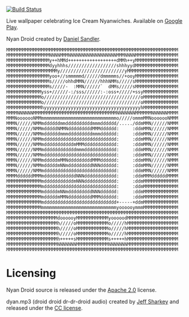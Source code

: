 [![Build Status](https://travis-ci.org/powerje/NyanDroid.svg?branch=master)](https://travis-ci.org/powerje/NyanDroid)

Live wallpaper celebrating Ice Cream Nyanwiches. Available on [Google Play](https://play.google.com/store/apps/details?id=com.powerje.nyan "Nyan Droid on Google Play").

Nyan Droid created by [Daniel Sandler](https://twitter.com/dsandler "Daniel Sandler on Twitter").

    MMMMMMMMMMMMMMMMMMMMMMMMMMMMMMMMMMMMMMMMMMMMMMMMMMMMMMMMMMMMMMMM
    MMMMMMMMMMMMMMMMNNNNMMMNNNNNNNNNNNNNNNNNNMMMNNNNMMMMMMMMMMMMMMMM
    MMMMMMMMMMMMMMMMy++hMMd++++++++++++++++++dMMh++yMMMMMMMMMMMMMMMM
    MMMMMMMMMMMMMMMMdyyhhhs//////////////////shhhyydMMMMMMMMMMMMMMMM
    MMMMMMMMMMMMMMMMMMMy////////////////////////yMMMMMMMMMMMMMMMMMMM
    MMMMMMMMMMMMMMMMyoo+//smmmmmd//////dmmmmms//+ooyMMMMMMMMMMMMMMMM
    MMMMMMMMMMMMMMMMs/////ohhdMMN//////hhhNMMs/////sMMMMMMMMMMMMMMMM
    MMMMMMMMMMMMMMMMs/////-  :MMN//////`  dMMs/////sMMMMMMMMMMMMMMMM
    MMMMMMMMMMMMMyss+//////-:/sss//////:-:oss+/////+ssyMMMMMMMMMMMMM
    MMMMMMMMMMMMMo////////////////////////////////////oMMMMMMMMMMMMM
    MMMMMMMMMMMMMo////////////////////////////////////oMMMMMMMMMMMMM
    MMMMMMMMMMMMMhyyyyyyyyyyyyyyyyyyyyyyyyyyyyyyyyyyyyhMMMMMMMMMMMMM
    MMMMNNNNNNMMMMMMMMMMMMMMMMMMMMMMMMMMMMMMMNNNNNNNMMMMMMNNNNNNMMMM
    MMMNooooooNMMmmmmmmmmmmmmmmmmmmmmmmmmmmmmo/////ommmMMNooooooNMMM
    MMMN//////NMMmddddddmmddddddddddmmmdddddd/...../ddmMMN//////NMMM
    MMMN//////NMMmdddddNMMNdddddddddMMMdddddd:     :ddmMMN//////NMMM
    MMMN//////NMMmddddddmmmdddddddddmmmdddddd:     :ddmMMN//////NMMM
    MMMN//////NMMmddddddddddddddddddddddddddd:     :ddmMMN//////NMMM
    MMMN//////NMMmdddddddddddmMMMdddddddddddd:     :ddmMMN//////NMMM
    MMMN//////NMMmddddddddddddmmmdddddddddddd:     :ddmMMN//////NMMM
    MMMN//////NMMmddddddddddddddddddddddddddd:     :ddmMMN//////NMMM
    MMMN//////NMMmdddddmMMNdddddddddMMMdddddd:     :ddmMMN//////NMMM
    MMMN//////NMMmdddddmNNmdddddddddNNNdddddd:     :ddmMMN//////NMMM
    MMMN//////NMMmddddddddddddddddddddddddddd:     :ddmMMN//////NMMM
    MMMMddddddMMMmddddddddddddNNNdddddddddddd:     :ddmMMMddddddMMMM
    MMMMMMMMMMMMMmdddddddddddmNNNdddddddddddd:     :ddmMMMMMMMMMMMMM
    MMMMMMMMMMMMMmddddddddddddddddddddddddddd:     :ddmMMMMMMMMMMMMM
    MMMMMMMMMMMMMmdddddmNNmdddddddddNNNdddddd:     :ddmMMMMMMMMMMMMM
    MMMMMMMMMMMMMmdddddmMMNdddddddddMMMdddddd:     :ddmMMMMMMMMMMMMM
    MMMMMMMMMMMMMmddddddddddddddddddddddddddd+-----+ddmMMMMMMMMMMMMM
    MMMMMMMMMMMMMmmmmmmmmmmmmmmmmmmmmmmmmmmmmyoooooymmmMMMMMMMMMMMMM
    MMMMMMMMMMMMMMMMMMMMMMMMMMMMMMMMMMMMMMMMMMMMMMMMMMMMMMMMMMMMMMMM
    MMMMMMMMMMMMMMMMMMMdoooooyMMMMMMMMMMMMyooooodMMMMMMMMMMMMMMMMMMM
    MMMMMMMMMMMMMMMMMMMh/////oMMMMMMMMMMMMo/////hMMMMMMMMMMMMMMMMMMM
    MMMMMMMMMMMMMMMMMMMh/////oMMMMMMMMMMMMo/////hMMMMMMMMMMMMMMMMMMM
    MMMMMMMMMMMMMMMMMMMh/////oMMMMMMMMMMMMo/////hMMMMMMMMMMMMMMMMMMM
    MMMMMMMMMMMMMMMMMMMh+++++sMMMMMMMMMMMMs+++++hMMMMMMMMMMMMMMMMMMM
    MMMMMMMMMMMMMMMMMMMNNNNNNNMMMMMMMMMMMMNNNNNNNMMMMMMMMMMMMMMMMMMM
    MMMMMMMMMMMMMMMMMMMMMMMMMMMMMMMMMMMMMMMMMMMMMMMMMMMMMMMMMMMMMMMM


Licensing
=========

Nyan Droid source is released under the [Apache 2.0](http://www.apache.org/licenses/LICENSE-2.0) license.

dyan.mp3 (droid droid dr-dr-droid audio) created by [Jeff Sharkey](https://twitter.com/jsharkey "Jeff Sharkey on Twitter") and released under the [CC license](http://creativecommons.org/licenses/by-nc-sa/3.0/us/).
